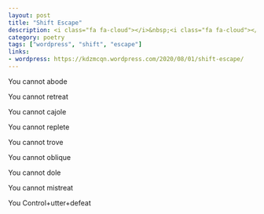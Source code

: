 ```yaml
---
layout: post
title: "Shift Escape"
description: <i class="fa fa-cloud"></i>&nbsp;<i class="fa fa-cloud"></i>&nbsp;<i class="fa fa-cloud"></i>
category: poetry
tags: ["wordpress", "shift", "escape"]
links:
- wordpress: https://kdzmcqn.wordpress.com/2020/08/01/shift-escape/
---
```

<!-- wp:paragraph -->
<p>You cannot abode </p>
<!-- /wp:paragraph -->

<!-- wp:paragraph -->
<p>You cannot retreat </p>
<!-- /wp:paragraph -->

<!-- wp:paragraph -->
<p>You cannot cajole </p>
<!-- /wp:paragraph -->

<!-- wp:paragraph -->
<p>You cannot replete </p>
<!-- /wp:paragraph -->

<!-- wp:paragraph -->
<p>You cannot trove </p>
<!-- /wp:paragraph -->

<!-- wp:paragraph -->
<p>You cannot oblique </p>
<!-- /wp:paragraph -->

<!-- wp:paragraph -->
<p>You cannot dole </p>
<!-- /wp:paragraph -->

<!-- wp:paragraph -->
<p>You cannot mistreat </p>
<!-- /wp:paragraph -->

<!-- wp:paragraph -->
<p>You Control+utter+defeat</p>
<!-- /wp:paragraph -->